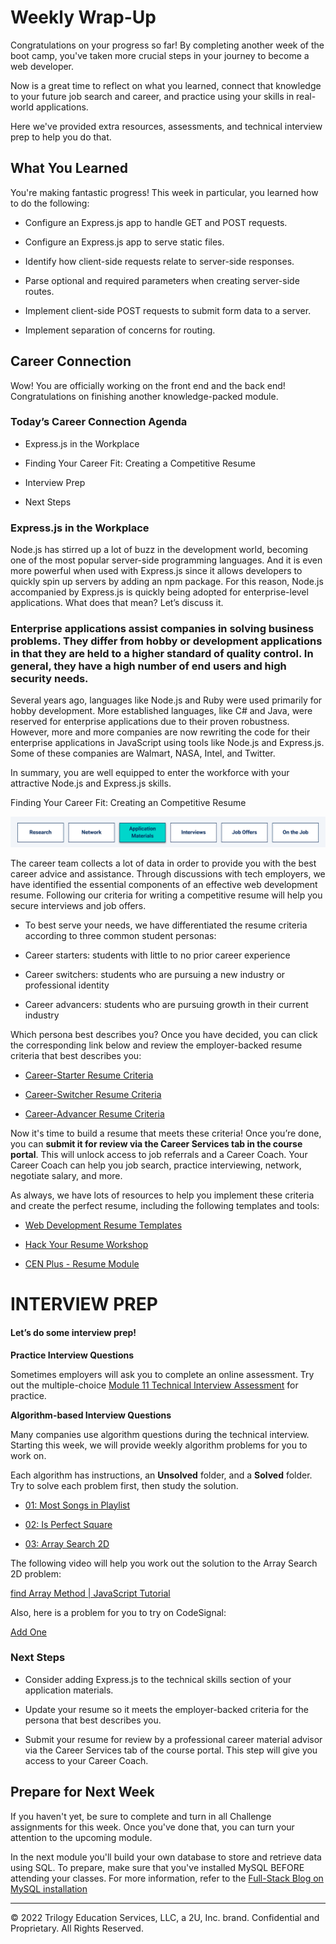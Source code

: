 # Weekly Wrap-Up
Congratulations on your progress so far! By completing another week of the boot camp, you've taken more crucial steps in your journey to become a web developer.

Now is a great time to reflect on what you learned, connect that knowledge to your future job search and career, and practice using your skills in real-world applications.

Here we've provided extra resources, assessments, and technical interview prep to help you do that.

## What You Learned
You're making fantastic progress! This week in particular, you learned how to do the following:

* Configure an Express.js app to handle GET and POST requests.

* Configure an Express.js app to serve static files.

* Identify how client-side requests relate to server-side responses.

* Parse optional and required parameters when creating server-side routes.

* Implement client-side POST requests to submit form data to a server.

* Implement separation of concerns for routing.

## Career Connection
Wow! You are officially working on the front end and the back end! Congratulations on finishing another knowledge-packed module.

### Today’s Career Connection Agenda
* Express.js in the Workplace

* Finding Your Career Fit: Creating a Competitive Resume

* Interview Prep

* Next Steps

### Express.js in the Workplace
Node.js has stirred up a lot of buzz in the development world, becoming one of the most popular server-side programming languages. And it is even more powerful when used with Express.js since it allows developers to quickly spin up servers by adding an npm package. For this reason, Node.js accompanied by Express.js is quickly being adopted for enterprise-level applications. What does that mean? Let’s discuss it.

### Enterprise applications assist companies in solving business problems. They differ from hobby or development applications in that they are held to a higher standard of quality control. In general, they have a high number of end users and high security needs.

Several years ago, languages like Node.js and Ruby were used primarily for hobby development. More established languages, like C# and Java, were reserved for enterprise applications due to their proven robustness. However, more and more companies are now rewriting the code for their enterprise applications in JavaScript using tools like Node.js and Express.js. Some of these companies are Walmart, NASA, Intel, and Twitter.

In summary, you are well equipped to enter the workforce with your attractive Node.js and Express.js skills.

Finding Your Career Fit: Creating an Competitive Resume

![](../../../images/coding-career-application-materials.png)

The career team collects a lot of data in order to provide you with the best career advice and assistance. Through discussions with tech employers, we have identified the essential components of an effective web development resume. Following our criteria for writing a competitive resume will help you secure interviews and job offers.

* To best serve your needs, we have differentiated the resume criteria according to three common student personas:

* Career starters: students with little to no prior career experience

* Career switchers: students who are pursuing a new industry or professional identity

* Career advancers: students who are pursuing growth in their current industry

Which persona best describes you? Once you have decided, you can click the corresponding link below and review the employer-backed resume criteria that best describes you:

* [Career-Starter Resume Criteria](https://careernetwork.2u.com/resources/employer-ready-criteria-for-web-development-career-starters/)

* [Career-Switcher Resume Criteria](https://careernetwork.2u.com/resources/employer-ready-criteria-for-web-development-career-switchers/)

* [Career-Advancer Resume Criteria](https://careernetwork.2u.com/resources/employer-ready-criteria-for-web-development-career-advancers/)

Now it's time to build a resume that meets these criteria! Once you’re done, you can **submit it for review via the Career Services tab in the course portal**. This will unlock access to job referrals and a Career Coach. Your Career Coach can help you job search, practice interviewing, network, negotiate salary, and more.

As always, we have lots of resources to help you implement these criteria and create the perfect resume, including the following templates and tools:

* [Web Development Resume Templates](https://careernetwork.2u.com/resources/web-development-resume-template/)

* [Hack Your Resume Workshop](https://careernetwork.2u.com/events/)

* [CEN Plus - Resume Module](https://bit.ly/CENPlus)


# INTERVIEW PREP
#### Let’s do some interview prep!

**Practice Interview Questions**

Sometimes employers will ask you to complete an online assessment. Try out the multiple-choice [Module 11 Technical Interview Assessment](https://forms.gle/kR8SDXkDcTbPgJnQ8) for practice.

**Algorithm-based Interview Questions**

Many companies use algorithm questions during the technical interview. Starting this week, we will provide weekly algorithm problems for you to work on.

Each algorithm has instructions, an **Unsolved** folder, and a **Solved** folder. Try to solve each problem first, then study the solution.

* [01: Most Songs in Playlist](https://static.fullstack-bootcamp.com/algorithms/11-Express/01-most-songs-in-playlist.zip)

* [02: Is Perfect Square](https://static.fullstack-bootcamp.com/algorithms/11-Express/02-is-perfect-square.zip)

* [03: Array Search 2D](https://static.fullstack-bootcamp.com/algorithms/11-Express/03-array-search-2d.zip)

The following video will help you work out the solution to the Array Search 2D problem:

[find Array Method | JavaScript Tutorial](https://www.youtube.com/watch?v=8SkHWeDoTf0)

Also, here is a problem for you to try on CodeSignal:

[Add One](https://app.codesignal.com/public-test/ThqFTjkqwzQrcoqKB/AhsPkH8G6H8qqi)

### Next Steps
* Consider adding Express.js to the technical skills section of your application materials.

* Update your resume so it meets the employer-backed criteria for the persona that best describes you.

* Submit your resume for review by a professional career material advisor via the Career Services tab of the course portal. This step will give you access to your Career Coach.

## Prepare for Next Week
If you haven't yet, be sure to complete and turn in all Challenge assignments for this week. Once you've done that, you can turn your attention to the upcoming module.

In the next module you'll build your own database to store and retrieve data using SQL. To prepare, make sure that you've installed MySQL BEFORE attending your classes. For more information, refer to the [Full-Stack Blog on MySQL installation](https://coding-boot-camp.github.io/full-stack/mysql/mysql-installation-guide)

---
© 2022 Trilogy Education Services, LLC, a 2U, Inc. brand. Confidential and Proprietary. All Rights Reserved.